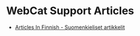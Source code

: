# WebCat Support Articles

* [Articles In Finnish - Suomenkieliset artikkelit](https://github.com/webcatfi/webcat-support-articles/fi)

